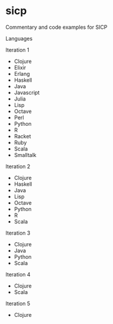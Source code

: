 # sicp
Commentary and code examples for SICP

Languages

Iteration 1
* Clojure
* Elixir
* Erlang
* Haskell
* Java
* Javascript
* Julia
* Lisp
* Octave
* Perl
* Python
* R
* Racket
* Ruby
* Scala
* Smalltalk

Iteration 2
* Clojure
* Haskell
* Java
* Lisp
* Octave
* Python
* R
* Scala

Iteration 3
* Clojure
* Java
* Python
* Scala

Iteration 4
* Clojure
* Scala

Iteration 5
* Clojure
